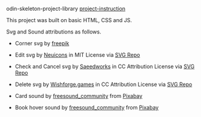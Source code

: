 odin-skeleton-project-library [project-instruction](https://www.theodinproject.com/lessons/node-path-javascript-library)

This project was built on basic HTML, CSS and JS.

Svg and Sound attributions as follows.

- Corner svg by [freepik](https://www.freepik.com/free-vector/hand-drawn-ornaments_764539.htm#fromView=image_search_similar&page=1&position=2&uuid=3a9c3665-be5d-44ff-a230-abcecd098d0b&query=decorative+corner+svg)

- Edit svg by <a href="https://github.com/neuicons/neu?ref=svgrepo.com" target="_blank">Neuicons</a> in MIT License via <a href="https://www.svgrepo.com/" target="_blank">SVG Repo</a>

- Check and Cancel svg by <a href="https://dribbble.com/saeedworks?ref=svgrepo.com" target="_blank">Saeedworks</a> in CC Attribution License via <a href="https://www.svgrepo.com/" target="_blank">SVG Repo</a>

- Delete svg by <a href="https://www.wishforge.games/?ref=svgrepo.com" target="_blank">Wishforge.games</a> in CC Attribution License via <a href="https://www.svgrepo.com/" target="_blank">SVG Repo</a>

- Card sound by <a href="https://pixabay.com/users/freesound_community-46691455/?utm_source=link-attribution&utm_medium=referral&utm_campaign=music&utm_content=35956">freesound_community</a> from <a href="https://pixabay.com//?utm_source=link-attribution&utm_medium=referral&utm_campaign=music&utm_content=35956">Pixabay</a>

- Book hover sound by <a href="https://pixabay.com/users/freesound_community-46691455/?utm_source=link-attribution&utm_medium=referral&utm_campaign=music&utm_content=87381">freesound_community</a> from <a href="https://pixabay.com/sound-effects//?utm_source=link-attribution&utm_medium=referral&utm_campaign=music&utm_content=87381">Pixabay</a>
